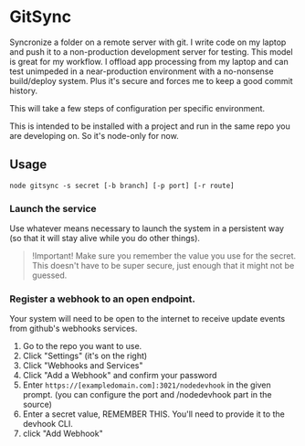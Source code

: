 # GitSync
Syncronize a folder on a remote server with git.
I write code on my laptop and push it to a non-production development server for testing. This model is great for my workflow. I offload app processing from my laptop and can test unimpeded in a near-production environment with a no-nonsense build/deploy system. Plus it's secure and forces me to keep a good commit history.

This will take a few steps of configuration per specific environment.

This is intended to be installed with a project and run in the same repo you are developing on. So it's node-only for now.

## Usage
  ```node gitsync -s secret [-b branch] [-p port] [-r route]```

### Launch the service
Use whatever means necessary to launch the system in a persistent way (so that it will stay alive while you do other things).
>!Important! Make sure you remember the value you use for the secret. This doesn't have to be super secure, just enough that it might not be guessed.

### Register a webhook to an open endpoint.
Your system will need to be open to the internet to receive update events from github's webhooks services.
1. Go to the repo you want to use.
2. Click "Settings" (it's on the right)
3. Click "Webhooks and Services"
4. Click "Add a Webhook" and confirm your password
5. Enter `https://[exampledomain.com]:3021/nodedevhook` in the given prompt. (you can configure the port and /nodedevhook part in the source)
6. Enter a secret value, REMEMBER THIS. You'll need to provide it to the devhook CLI.
7. click "Add Webhook"
